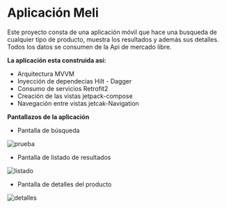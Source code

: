 # Aplicación Meli


Este proyecto consta de una aplicación móvil que hace una busqueda de cualquier tipo de producto, muestra los resultados y además sus detalles. Todos los datos se consumen de la Api de mercado libre.

**La aplicación esta construida así:**

* Arquitectura MVVM
* Inyección de dependecias Hilt - Dagger
* Consumo de servicios Retrofit2
* Creación de las vistas jetpack-compose
* Navegación entre vistas jetcak-Navigation

**Pantallazos de la aplicación**

* Pantalla de búsqueda


![prueba](https://user-images.githubusercontent.com/34459684/197048255-3ffd11be-7ce3-45a8-944f-03a1f44f4fee.png)


* Pantalla de listado de resultados

![listado](https://user-images.githubusercontent.com/34459684/197048889-da7ab54a-1eb4-4fa8-9d7a-10d3ca1c7079.png)


* Pantalla de detalles del producto

![detalles](https://user-images.githubusercontent.com/34459684/197048952-ac222f76-38b0-4648-84a0-06efe18c3e0c.png)

